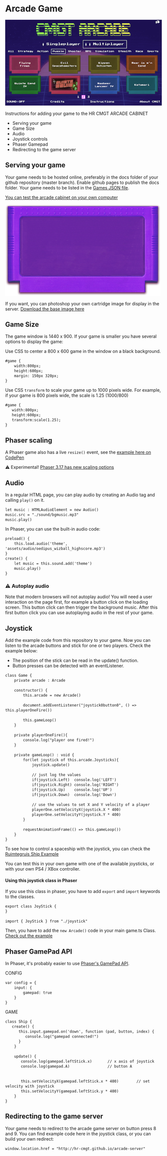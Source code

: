 # Arcade Game

![screenshot](./screenshot.png)

Instructions for adding your game to the HR CMGT ARCADE CABINET

- Serving your game
- Game Size
- Audio
- Joystick controls
- Phaser Gamepad
- Redirecting to the game server

## Serving your game

Your game needs to be hosted online, preferably in the docs folder of your github repository (master branch). Enable github pages to publish the docs folder. Your game needs to be listed in the [Games JSON file](https://hr-cmgt.github.io/arcade-server/data/games.json).

[You can test the arcade cabinet on your own computer](https://hr-cmgt.github.io/arcade-server/)

![screenshot](./cart.png)

If you want, you can photoshop your own cartridge image for display in the server. [Download the base image here](./cart.png) 

## Game Size

The game window is 1440 x 900. If your game is smaller you have several options to display the game:

Use CSS to center a 800 x 600 game in the window on a black background.
```
#game {
    width:800px;
    height:600px;
    margin: 150px 320px;
}
```
Use CSS `transform` to scale your game up to 1000 pixels wide. For example, if your game is 800 pixels wide, the scale is 1.25 (1000/800)
```
#game {
   width:800px;
   height:600px;
   transform:scale(1.25);
}
```
## Phaser scaling

A Phaser game also has a live `resize()` event, see the [example here on CodePen](https://codepen.io/yandeu/pen/oVBybd)

⚠️ Experimental! [Phaser 3.17 has new scaling options](https://phaser.io/phaser3/devlog/136)

## Audio

In a regular HTML page, you can play audio by creating an Audio tag and calling `play()` on it. 

```
let music : HTMLAudioElement = new Audio()
music.src = "./sound/bgmusic.mp3"
music.play()
```

In Phaser, you can use the built-in audio code:

```
preload() {
    this.load.audio('theme', 'assets/audio/oedipus_wizball_highscore.mp3')
}
create() {
    let music = this.sound.add('theme')
    music.play()
}
```


### ⚠️ Autoplay audio

Note that modern browsers will not autoplay audio! You will need a user interaction on the page first, for example a button click on the loading screen. This button click can then trigger the background music. After this first button click you can use autoplaying audio in the rest of your game.

## Joystick

Add the example code from this repository to your game. Now you can listen to the arcade buttons and stick for one or two players. Check the example below:

- The position of the stick can be read in the update() function.
- Button presses can be detected with an eventListener. 

```
class Game {
    private arcade : Arcade

    constructor() {
        this.arcade = new Arcade()
        
        document.addEventListener("joystick0button0", () => this.playerOneFire())

        this.gameLoop()
    }
    
    private playerOneFire(){
        console.log("player one fired!")
    }

    private gameLoop() : void {
        for(let joystick of this.arcade.Joysticks){
            joystick.update()
            
            // just log the values
            if(joystick.Left)  console.log('LEFT')
            if(joystick.Right) console.log('RIGHT')
            if(joystick.Up)    console.log('UP')
            if(joystick.Down)  console.log('Down')
            
            // use the values to set X and Y velocity of a player
            playerOne.setVelocityX(joystick.X * 400)
            playerOne.setVelocityY(joystick.Y * 400)
        }

        requestAnimationFrame(() => this.gameLoop())
    }
}
```
To see how to control a spaceship with the joystick, you can check the [Ruimtegruis Ship Example](https://github.com/KokoDoko/ruimtegruis/blob/master/src/objects/ship.ts)

You can test this in your own game with one of the available joysticks, or with your own PS4 / XBox controller.

#### Using this joystick class in Phaser

If you use this class in phaser, you have to add `export` and `import` keywords to the classes. 

```
export class JoyStick {
}

import { JoyStick } from "./joystick"
```
Then, you have to add the `new Arcade()` code in your main game.ts Class. [Check out the example](https://github.com/KokoDoko/ruimtegruis)


## Phaser GamePad API

In Phaser, it's probably easier to use [Phaser's GamePad API](http://labs.phaser.io/edit.html?src=src/input\gamepad\twin%20stick%20shooter.js). 

CONFIG
```
var config = {
    input: {
        gamepad: true
    }
}
```
GAME
```
class Ship {
   create() {
      this.input.gamepad.on('down', function (pad, button, index) {
         console.log("gamepad connected!")
      }
    }

    update() {
       console.log(gamepad.leftStick.x)       // x axis of joystick
       console.log(gamepad.A)                 // button A
       
       
       this.setVelocityX(gamepad.leftStick.x * 400)        // set velocity with joystick
       this.setVelocityY(gamepad.leftStick.y * 400)
    }
}
```

## Redirecting to the game server

Your game needs to redirect to the arcade game server on button press 8 and 9. You can find example code here in the joystick class, or you can build your own redirect:
```
window.location.href = "http://hr-cmgt.github.io/arcade-server"
```
